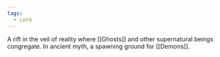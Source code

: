 ```yaml
---
tags:
  - Lore
---
```

A rift in the veil of reality where [[Ghosts]] and other supernatural beings congregate. In ancient myth, a spawning ground for [[Demons]].